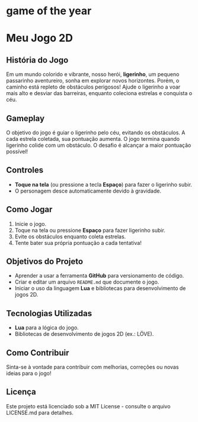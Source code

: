 # game of the year

# Meu Jogo 2D

## História do Jogo
Em um mundo colorido e vibrante, nosso herói, **ligerinho**, um pequeno passarinho aventureiro, sonha em explorar novos horizontes. Porém, o caminho está repleto de obstáculos perigosos! Ajude o ligerinho a voar mais alto e desviar das barreiras, enquanto coleciona estrelas e conquista o céu.

## Gameplay
O objetivo do jogo é guiar o ligerinho pelo céu, evitando os obstáculos. A cada estrela coletada, sua pontuação aumenta. O jogo termina quando ligerinho colide com um obstáculo. O desafio é alcançar a maior pontuação possível!

## Controles
- **Toque na tela** (ou pressione a tecla **Espaço**) para fazer o ligerinho subir.
- O personagem desce automaticamente devido à gravidade.

## Como Jogar
1. Inicie o jogo.
2. Toque na tela ou pressione **Espaço** para fazer ligerinho subir.
3. Evite os obstáculos enquanto coleta estrelas.
4. Tente bater sua própria pontuação a cada tentativa!

## Objetivos do Projeto
- Aprender a usar a ferramenta **GitHub** para versionamento de código.
- Criar e editar um arquivo `README.md` que documente o jogo.
- Iniciar o uso da linguagem **Lua** e bibliotecas para desenvolvimento de jogos 2D.

## Tecnologias Utilizadas
- **Lua** para a lógica do jogo.
- Bibliotecas de desenvolvimento de jogos 2D (ex.: LÖVE).

## Como Contribuir
Sinta-se à vontade para contribuir com melhorias, correções ou novas ideias para o jogo!

## Licença
Este projeto está licenciado sob a MIT License - consulte o arquivo LICENSE.md para detalhes.
